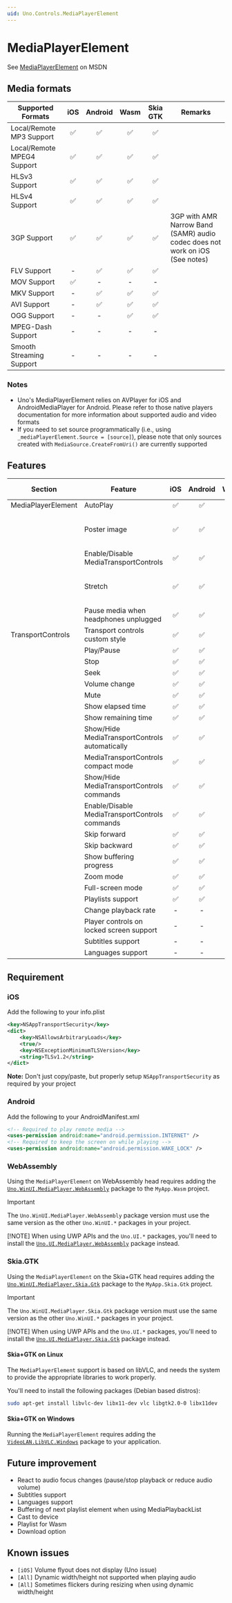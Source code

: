 ```yaml
---
uid: Uno.Controls.MediaPlayerElement
---
```


# MediaPlayerElement

See [MediaPlayerElement](https://docs.microsoft.com/en-us/uwp/api/windows.ui.xaml.controls.mediaplayerelement) on MSDN

## Media formats

| Supported Formats          | iOS | Android | Wasm | Skia GTK | Remarks                                                                      |
|----------------------------|:---:|:-------:|:----:|:--------:|------------------------------------------------------------------------------|
| Local/Remote MP3 Support   |  ✅  |    ✅    |  ✅   |    ✅     |                                                                              |
| Local/Remote MPEG4 Support |  ✅  |    ✅    |  ✅   |    ✅     |                                                                              |
| HLSv3 Support              |  ✅  |    ✅    |  ✅   |    ✅     |                                                                              |
| HLSv4 Support              |  ✅  |    ✅    |  ✅   |    ✅     |                                                                              |
| 3GP Support                |  ✅  |    ✅    |  ✅   |    ✅     | 3GP with AMR Narrow Band (SAMR) audio codec does not work on iOS (See notes) |
| FLV Support                |  -  |    ✅    |  ✅   |    ✅     |                                                                              |
| MOV Support                |  ✅  |    -    |  -   |    -     |                                                                              |
| MKV Support                |  -  |    ✅    |  ✅   |    ✅     |                                                                              |
| AVI Support                |  -  |    ✅    |  ✅   |    ✅     |                                                                              |
| OGG Support                |  -  |    -    |  ✅   |    ✅     |                                                                              |
| MPEG-Dash Support          |  -  |    -    |  -   |    -     |                                                                              |
| Smooth Streaming Support   |  -  |    -    |  -   |    -     |                                                                              |

### Notes

- Uno's MediaPlayerElement relies on AVPlayer for iOS and AndroidMediaPlayer for Android. Please refer to those native players documentation for more information about supported audio and video formats
- If you need to set source programmatically (i.e., using `_mediaPlayerElement.Source = [source]`), please note that only sources created with `MediaSource.CreateFromUri()` are currently supported

## Features

| Section            | Feature                                        | iOS | Android | Wasm | Skia GTK | Remarks                                      |
|--------------------|------------------------------------------------|:---:|:-------:|:----:|:--------:|----------------------------------------------|
| MediaPlayerElement | AutoPlay                                       |  ✅  |    ✅    |  ✅   |    ✅     |                                              |
|                    | Poster image                                   |  ✅  |    ✅    |  ✅   |    ✅     | Does not show when playing music             |
|                    | Enable/Disable MediaTransportControls          |  ✅  |    ✅    |  ✅   |    ✅     |                                              |
|                    | Stretch                                        |  ✅  |    ✅    |  ✅   |    ✅     | Stretch.None behave like Stretch.Fill on iOS |
|                    | Pause media when headphones unplugged          |  ✅  |    ✅    |  -   |    -     |                                              |
| TransportControls  | Transport controls custom style                |  ✅  |    ✅    |  ✅   |    ✅     |                                              |
|                    | Play/Pause                                     |  ✅  |    ✅    |  ✅   |    ✅     |                                              |
|                    | Stop                                           |  ✅  |    ✅    |  ✅   |    ✅     |                                              |
|                    | Seek                                           |  ✅  |    ✅    |  ✅   |    ✅     |                                              |
|                    | Volume change                                  |  ✅  |    ✅    |  ✅   |    ✅     |                                              |
|                    | Mute                                           |  ✅  |    ✅    |  ✅   |    ✅     |                                              |
|                    | Show elapsed time                              |  ✅  |    ✅    |  ✅   |    ✅     |                                              |
|                    | Show remaining time                            |  ✅  |    ✅    |  ✅   |    ✅     |                                              |
|                    | Show/Hide MediaTransportControls automatically |  ✅  |    ✅    |  ✅   |    ✅     |                                              |
|                    | MediaTransportControls compact mode            |  ✅  |    ✅    |  ✅   |    ✅     |                                              |
|                    | Show/Hide MediaTransportControls commands      |  ✅  |    ✅    |  ✅   |    ✅     |                                              |
|                    | Enable/Disable MediaTransportControls commands |  ✅  |    ✅    |  ✅   |    ✅     |                                              |
|                    | Skip forward                                   |  ✅  |    ✅    |  ✅   |    ✅     |                                              |
|                    | Skip backward                                  |  ✅  |    ✅    |  ✅   |    ✅     |                                              |
|                    | Show buffering progress                        |  ✅  |    ✅    |  ✅   |    ✅     |                                              |
|                    | Zoom mode                                      |  ✅  |    ✅    |  ✅   |    ✅     |                                              |
|                    | Full-screen mode                               |  ✅  |    ✅    |  ✅   |    ✅     |                                              |
|                    | Playlists support                              |  ✅  |    ✅    |  -   |    -     |                                              |
|                    | Change playback rate                           |  -  |    -    |  ✅   |    ✅     |                                              |
|                    | Player controls on locked screen support       |  -  |    -    |  -   |    -     |                                              |
|                    | Subtitles support                              |  -  |    -    |  -   |    -     |                                              |
|                    | Languages support                              |  -  |    -    |  -   |    -     |                                              |

## Requirement

### iOS

Add the following to your info.plist

```xml
<key>NSAppTransportSecurity</key>
<dict>
    <key>NSAllowsArbitraryLoads</key>
    <true/>
    <key>NSExceptionMinimumTLSVersion</key>
    <string>TLSv1.2</string>
</dict>
```

__Note:__ Don't just copy/paste, but properly setup `NSAppTransportSecurity` as required by your project

### Android

Add the following to your AndroidManifest.xml

```xml
<!-- Required to play remote media -->
<uses-permission android:name="android.permission.INTERNET" />
<!-- Required to keep the screen on while playing -->
<uses-permission android:name="android.permission.WAKE_LOCK" />
```

### WebAssembly

Using the `MediaPlayerElement` on WebAssembly head requires adding the [`Uno.WinUI.MediaPlayer.WebAssembly`](https://www.nuget.org/packages/Uno.WinUI.MediaPlayer.WebAssembly) package to the `MyApp.Wasm` project.

> [!IMPORTANT]
> The `Uno.WinUI.MediaPlayer.WebAssembly` package version must use the same version as the other `Uno.WinUI.*` packages in your project.
>
> [!NOTE]
> When using UWP APIs and the `Uno.UI.*` packages, you'll need to install the [`Uno.UI.MediaPlayer.WebAssembly`](https://www.nuget.org/packages/Uno.UI.MediaPlayer.WebAssembly) package instead.

### Skia.GTK

Using the `MediaPlayerElement` on the Skia+GTK head requires adding the [`Uno.WinUI.MediaPlayer.Skia.Gtk`](https://www.nuget.org/packages/Uno.WinUI.MediaPlayer.Skia.Gtk) package to the `MyApp.Skia.Gtk` project.

> [!IMPORTANT]
> The `Uno.WinUI.MediaPlayer.Skia.Gtk` package version must use the same version as the other `Uno.WinUI.*` packages in your project.
>
> [!NOTE]
> When using UWP APIs and the `Uno.UI.*` packages, you'll need to install the [`Uno.UI.MediaPlayer.Skia.Gtk`](https://www.nuget.org/packages/Uno.UI.MediaPlayer.Skia.Gtk) package instead.

#### Skia+GTK on Linux

The `MediaPlayerElement` support is based on libVLC, and needs the system to provide the appropriate libraries to work properly.

You'll need to install the following packages (Debian based distros):

```bash
sudo apt-get install libvlc-dev libx11-dev vlc libgtk2.0-0 libx11dev
```

#### Skia+GTK on Windows

Running the `MediaPlayerElement` requires adding the [`VideoLAN.LibVLC.Windows`](https://www.nuget.org/packages/VideoLAN.LibVLC.Windows) package to your application.

## Future improvement

- React to audio focus changes (pause/stop playback or reduce audio volume)
- Subtitles support
- Languages support
- Buffering of next playlist element when using MediaPlaybackList
- Cast to device
- Playlist for Wasm
- Download option

## Known issues

- `[iOS]` Volume flyout does not display (Uno issue)
- `[All]` Dynamic width/height not supported when playing audio
- `[All]` Sometimes flickers during resizing when using dynamic width/height
